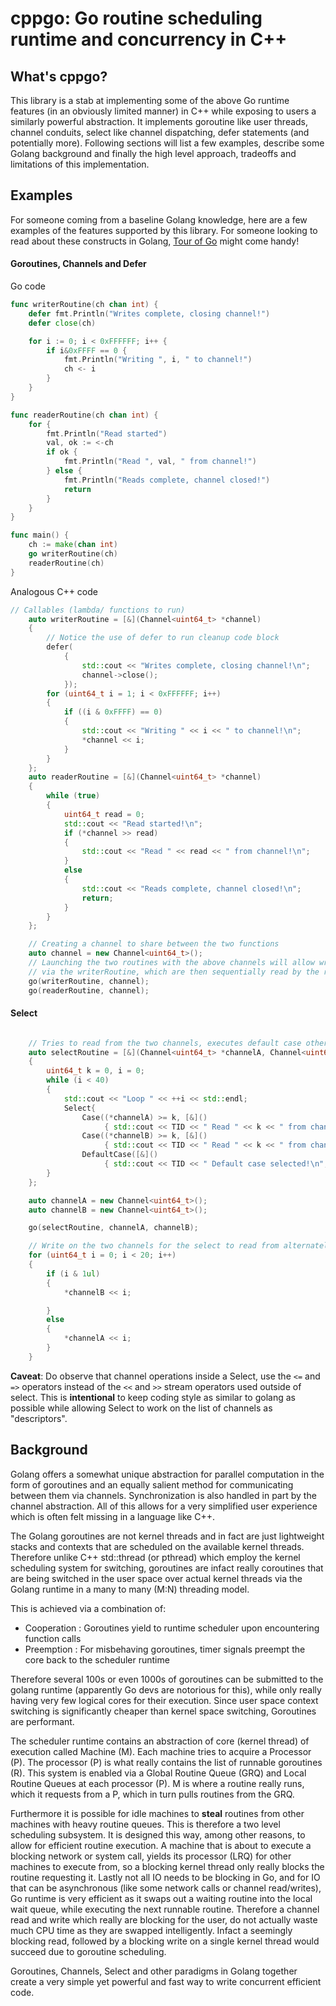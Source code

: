 # cppgo: Go routine scheduling runtime and concurrency in C++

## What's cppgo?

This library is a stab at implementing some of the above Go runtime features (in an obviously limited manner) in C++ while exposing to users a similarly powerful
abstraction. It implements goroutine like user threads, channel conduits, select like channel dispatching, defer statements (and potentially more). Following sections will
list a few examples, describe some Golang background and finally the high level approach, tradeoffs and limitations of this implementation.

## Examples

For someone coming from a baseline Golang knowledge, here are a few examples of the features supported by this library. For someone looking to read about these constructs in Golang,
[Tour of Go](https://tour.golang.org/) might come handy!

#### Goroutines, Channels and Defer

Go code
```go
func writerRoutine(ch chan int) {
	defer fmt.Println("Writes complete, closing channel!")
	defer close(ch)

	for i := 0; i < 0xFFFFFF; i++ {
		if i&0xFFFF == 0 {
			fmt.Println("Writing ", i, " to channel!")
			ch <- i
		}
	}
}

func readerRoutine(ch chan int) {
	for {
		fmt.Println("Read started")
		val, ok := <-ch
		if ok {
			fmt.Println("Read ", val, " from channel!")
		} else {
			fmt.Println("Reads complete, channel closed!")
			return
		}
	}
}

func main() {
	ch := make(chan int)
	go writerRoutine(ch)
	readerRoutine(ch)
}

```

Analogous C++ code
```cpp
// Callables (lambda/ functions to run)
    auto writerRoutine = [&](Channel<uint64_t> *channel)
    {
        // Notice the use of defer to run cleanup code block
        defer(
            {
                std::cout << "Writes complete, closing channel!\n";
                channel->close();
            });
        for (uint64_t i = 1; i < 0xFFFFFF; i++)
        {
            if ((i & 0xFFFF) == 0)
            {
                std::cout << "Writing " << i << " to channel!\n";
                *channel << i;
            }
        }
    };
    auto readerRoutine = [&](Channel<uint64_t> *channel)
    {
        while (true)
        {
            uint64_t read = 0;
            std::cout << "Read started!\n";
            if (*channel >> read)
            {
                std::cout << "Read " << read << " from channel!\n";
            }
            else
            {
                std::cout << "Reads complete, channel closed!\n";
                return;
            }
        }
    };

    // Creating a channel to share between the two functions
    auto channel = new Channel<uint64_t>();
    // Launching the two routines with the above channels will allow writes to happen on the channel
    // via the writerRoutine, which are then sequentially read by the readerRoutine and printed
    go(writerRoutine, channel);
    go(readerRoutine, channel);

```

#### Select

```cpp

    // Tries to read from the two channels, executes default case otherwise
    auto selectRoutine = [&](Channel<uint64_t> *channelA, Channel<uint64_t> *channelB)
    {
        uint64_t k = 0, i = 0;
        while (i < 40)
        {
            std::cout << "Loop " << ++i << std::endl;
            Select{
                Case((*channelA) >= k, [&]()
                     { std::cout << TID << " Read " << k << " from channel A!\n"; }),
                Case((*channelB) >= k, [&]()
                     { std::cout << TID << " Read " << k << " from channel B!\n"; }),
                DefaultCase([&]()
                     { std::cout << TID << " Default case selected!\n"; })}();
        }
    };

    auto channelA = new Channel<uint64_t>();
    auto channelB = new Channel<uint64_t>();

    go(selectRoutine, channelA, channelB);

    // Write on the two channels for the select to read from alternately
    for (uint64_t i = 0; i < 20; i++)
    {
        if (i & 1ul)
        {
            *channelB << i;

        }
        else
        {
            *channelA << i;
        }
    }
```
**Caveat**: Do observe that channel operations inside a Select, use the `<=` and `=>` operators instead of the `<<` and `>>` stream operators used outside of
select. This is **intentional** to keep coding style as similar to golang as possible while allowing Select to work on the list of channels as "descriptors".

## Background

Golang offers a somewhat unique abstraction for parallel computation in the form of goroutines and an equally salient method for communicating
between them via channels. Synchronization is also handled in part by the channel abstraction. All of this allows for a very simplified user experience
which is often felt missing in a language like C++.

The Golang goroutines are not kernel threads and in fact are just lightweight stacks and contexts that are scheduled on the available kernel threads.
Therefore unlike C++ std::thread (or pthread) which employ the kernel scheduling system for switching, goroutines are infact really coroutines that
are being switched in the user space over actual kernel threads via the Golang runtime in a many to many (M:N) threading model.

This is achieved via a combination of:
* Cooperation : Goroutines yield to runtime scheduler upon encountering function calls
* Preemption : For misbehaving goroutines, timer signals preempt the core back to the scheduler runtime

Therefore several 100s or even 1000s of goroutines can be submitted to the golang runtime (apparently Go devs are notorious for this), while only really
having very few logical cores for their execution. Since user space context switching is significantly cheaper than kernel space switching, Goroutines are
performant.

The scheduler runtime contains an abstraction of core (kernel thread) of execution called Machine (M). Each machine tries to acquire a Processor (P).
The processor (P) is what really contains the list of runnable goroutines (R). This system is enabled via a Global Routine Queue (GRQ) and Local Routine Queues
at each processor (P). M is where a routine really runs, which it requests from a P, which in turn pulls routines from the GRQ.

Furthermore it is possible for idle machines to **steal** routines from other machines with heavy routine queues. This is therefore a two level scheduling
subsystem. It is designed this way, among other reasons, to allow for efficient routine execution. A machine that is about to execute a blocking network
or system call, yields its processor (LRQ) for other machines to execute from, so a blocking kernel thread only really blocks the routine requesting it.
Lastly not all IO needs to be blocking in Go, and for IO that can be asynchronous (like some network calls or channel read/writes), Go runtime is very
efficient as it swaps out a waiting routine into the local wait queue, while executing the next runnable routine. Therefore a channel read and write
which really are blocking for the user, do not actually waste much CPU time as they are swapped intelligently. Infact a seemingly blocking read, followed
by a blocking write on a single kernel thread would succeed due to goroutine scheduling.

Goroutines, Channels, Select and other paradigms in Golang together create a very simple yet powerful and fast way to write concurrent efficient code.